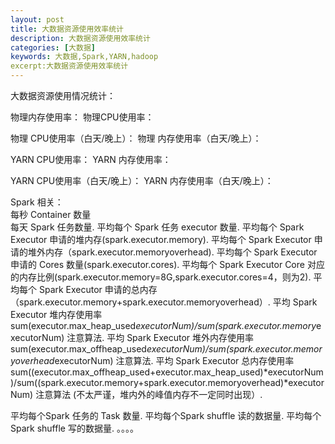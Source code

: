 ```yaml
---
layout: post
title: 大数据资源使用效率统计
description: 大数据资源使用效率统计
categories: [大数据]
keywords: 大数据,Spark,YARN,hadoop
excerpt:大数据资源使用效率统计
---
```



大数据资源使用情况统计：

物理内存使用率：
物理CPU使用率：

物理 CPU使用率（白天/晚上）：
物理 内存使用率（白天/晚上）：

YARN CPU使用率：
YARN 内存使用率：

YARN CPU使用率（白天/晚上）：
YARN 内存使用率（白天/晚上）：

Spark 相关：  
每秒 Container 数量  
每天 Spark 任务数量. 
平均每个 Spark 任务 executor 数量. 
平均每个 Spark Executor 申请的堆内存(spark.executor.memory). 
平均每个 Spark Executor 申请的堆外内存（spark.executor.memoryoverhead). 
平均每个 Spark Executor 申请的 Cores 数量(spark.executor.cores). 
平均每个 Spark Executor Core 对应的内存比例(spark.executor.memory=8G,spark.executor.cores=4，则为2). 
平均每个 Spark Executor 申请的总内存（spark.executor.memory+spark.executor.memoryoverhead）. 
平均 Spark Executor 堆内存使用率 sum(executor.max_heap_used*executorNum)/sum(spark.executor.memory*executorNum) 注意算法. 
平均 Spark Executor 堆外内存使用率 sum(executor.max_offheap_used*executorNum)/sum(spark.executor.memoryoverhead*executorNum) 注意算法. 
平均 Spark Executor 总内存使用率   sum((executor.max_offheap_used+executor.max_heap_used)*executorNum)/sum((spark.executor.memory+spark.executor.memoryoverhead)*executorNum) 注意算法
(不太严谨，堆内外的峰值内存不一定同时出现）. 

平均每个Spark 任务的 Task 数量. 
平均每个Spark shuffle 读的数据量. 
平均每个Spark shuffle 写的数据量. 
。。。。

